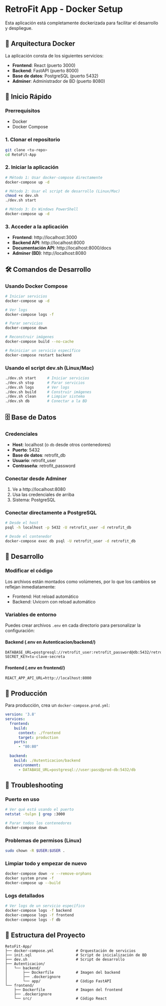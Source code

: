 # RetroFit App - Docker Setup

Esta aplicación está completamente dockerizada para facilitar el desarrollo y despliegue.

## 🐳 Arquitectura Docker

La aplicación consta de los siguientes servicios:

- **Frontend**: React (puerto 3000)
- **Backend**: FastAPI (puerto 8000)  
- **Base de datos**: PostgreSQL (puerto 5432)
- **Adminer**: Administrador de BD (puerto 8080)

## 🚀 Inicio Rápido

### Prerrequisitos
- Docker
- Docker Compose

### 1. Clonar el repositorio
```bash
git clone <tu-repo>
cd RetoFit-App
```

### 2. Iniciar la aplicación
```bash
# Método 1: Usar docker-compose directamente
docker-compose up -d

# Método 2: Usar el script de desarrollo (Linux/Mac)
chmod +x dev.sh
./dev.sh start

# Método 3: En Windows PowerShell
docker-compose up -d
```

### 3. Acceder a la aplicación
- **Frontend**: http://localhost:3000
- **Backend API**: http://localhost:8000
- **Documentación API**: http://localhost:8000/docs
- **Adminer (BD)**: http://localhost:8080

## 🛠️ Comandos de Desarrollo

### Usando Docker Compose
```bash
# Iniciar servicios
docker-compose up -d

# Ver logs
docker-compose logs -f

# Parar servicios
docker-compose down

# Reconstruir imágenes
docker-compose build --no-cache

# Reiniciar un servicio específico
docker-compose restart backend
```

### Usando el script dev.sh (Linux/Mac)
```bash
./dev.sh start     # Iniciar servicios
./dev.sh stop      # Parar servicios
./dev.sh logs      # Ver logs
./dev.sh build     # Construir imágenes
./dev.sh clean     # Limpiar sistema
./dev.sh db        # Conectar a la BD
```

## 🗄️ Base de Datos

### Credenciales
- **Host**: localhost (o `db` desde otros contenedores)
- **Puerto**: 5432
- **Base de datos**: retrofit_db
- **Usuario**: retrofit_user
- **Contraseña**: retrofit_password

### Conectar desde Adminer
1. Ve a http://localhost:8080
2. Usa las credenciales de arriba
3. Sistema: PostgreSQL

### Conectar directamente a PostgreSQL
```bash
# Desde el host
psql -h localhost -p 5432 -U retrofit_user -d retrofit_db

# Desde el contenedor
docker-compose exec db psql -U retrofit_user -d retrofit_db
```

## 🔧 Desarrollo

### Modificar el código
Los archivos están montados como volúmenes, por lo que los cambios se reflejan inmediatamente:
- Frontend: Hot reload automático
- Backend: Uvicorn con reload automático

### Variables de entorno
Puedes crear archivos `.env` en cada directorio para personalizar la configuración:

#### Backend (.env en Autenticacion/backend/)
```
DATABASE_URL=postgresql://retrofit_user:retrofit_password@db:5432/retrofit_db
SECRET_KEY=tu-clave-secreta
```

#### Frontend (.env en frontend/)
```
REACT_APP_API_URL=http://localhost:8000
```

## 🚀 Producción

Para producción, crea un `docker-compose.prod.yml`:

```yaml
version: '3.8'
services:
  frontend:
    build:
      context: ./frontend
      target: production
    ports:
      - "80:80"
  
  backend:
    build: ./Autenticacion/backend
    environment:
      - DATABASE_URL=postgresql://user:pass@prod-db:5432/db
```

## 🛟 Troubleshooting

### Puerto en uso
```bash
# Ver qué está usando el puerto
netstat -tulpn | grep :3000

# Parar todos los contenedores
docker-compose down
```

### Problemas de permisos (Linux)
```bash
sudo chown -R $USER:$USER .
```

### Limpiar todo y empezar de nuevo
```bash
docker-compose down -v --remove-orphans
docker system prune -f
docker-compose up --build
```

### Logs detallados
```bash
# Ver logs de un servicio específico
docker-compose logs -f backend
docker-compose logs -f frontend
docker-compose logs -f db
```

## 📁 Estructura del Proyecto

```
RetoFit-App/
├── docker-compose.yml          # Orquestación de servicios
├── init.sql                    # Script de inicialización de BD
├── dev.sh                      # Script de desarrollo
├── Autenticacion/
│   └── backend/
│       ├── Dockerfile          # Imagen del backend
│       ├── .dockerignore
│       └── app/                # Código FastAPI
└── frontend/
    ├── Dockerfile              # Imagen del frontend
    ├── .dockerignore
    └── src/                    # Código React
```